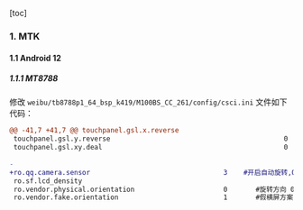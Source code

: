 [toc]

### 1. MTK

#### 1.1 Android 12

##### 1.1.1 MT8788

修改 `weibu/tb8788p1_64_bsp_k419/M100BS_CC_261/config/csci.ini` 文件如下代码：

```diff
@@ -41,7 +41,7 @@ touchpanel.gsl.x.reverse                                          0       #触摸屏x轴左右相反
 touchpanel.gsl.y.reverse                                           0       #触摸屏y轴上下相反
 touchpanel.gsl.xy.deal                                             0       #触摸屏交换分辨率
 
-
+ro.qq.camera.sensor                                 3    #开启自动旋转,QQ视频, 逆时针旋转90时：0 顺时针旋转90度时：
 ro.sf.lcd_density                                                          240     #像素密度
 ro.vendor.physical.orientation                      0       #旋转方向 0:0  1；90  2；180  3；270 跟MTK_LCM_PHYSICAL_ROTATION等效
 ro.vendor.fake.orientation                          1       #假横屏方案 0:不使用假横屏  1；使用假横屏方案
```

